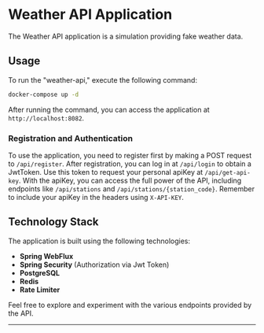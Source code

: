 # Weather API Application

The Weather API application is a simulation providing fake weather data.

## Usage

To run the "weather-api," execute the following command:

```bash
docker-compose up -d
```

After running the command, you can access the application at `http://localhost:8082`.

### Registration and Authentication

To use the application, you need to register first by making a POST request to `/api/register`. After registration, you can log in at `/api/login` to obtain a JwtToken. Use this token to request your personal apiKey at `/api/get-api-key`. With the apiKey, you can access the full power of the API, including endpoints like `/api/stations` and `/api/stations/{station_code}`. Remember to include your apiKey in the headers using `X-API-KEY`.

## Technology Stack

The application is built using the following technologies:

- **Spring WebFlux**
- **Spring Security** (Authorization via Jwt Token)
- **PostgreSQL**
- **Redis**
- **Rate Limiter**

Feel free to explore and experiment with the various endpoints provided by the API.

---
